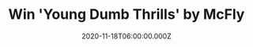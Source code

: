 ---
campaign-uuid: "c-9838300b-4bbf-46e7-b048-f4d176ec7ccf"
type: "Competition"
category: "Music"
date: "2020-11-18T06:00:00.000Z"
end-date: "2020-12-10T23:59:00.000Z"
disable-form: false
is_promoted: false
has_entry_page: true
title: "Win 'Young Dumb Thrills' by McFly"
competition-description: "<p>The boys are back with their first studio album since\
  \ “Above The Noise”. YES, you guessed it... we are talking about McFly and their\
  \ brand new record: 'Young Dumb Thrills'. A 12-track album featuring amazing collaborations\
  \ such as  Rat boy and Mark Hoppus. We are giving away a copy of their album to\
  \ one lucky NME AAA member.</p>\n<p>Click below for a chance to win.</p>\n"
hero-header: "Win 'Young Dumb Thrills' by McFly"
terms-confirmation: "N/A"
banner-img: "https://assets.expresslyapp.com/asset-4bf16014-3332-486f-a0de-50e85cd56eb6.jpg"
logo-left-href: "aaa.nme.com"
logo-left-image: "https://assets.expresslyapp.com/asset-9df6e1b7-161b-4c51-a0aa-283d976e643f.jpg"
logo-left-title: "NME AAA"
bg-image-hero: "https://assets.expresslyapp.com/asset-a85c8282-59cf-4aaa-9821-706bcea71457.jpg"
bg-image-first: "https://assets.expresslyapp.com/asset-ca034a68-2ad2-4026-a8af-d85deda75614.jpg"
section1-content: "<p>McFly are back with “Young Dumb Thrills”, their first studio\
  \ album since “Above The Noise” in 2010. The album features the brand new single\
  \ \"Happiness\" and amazing collaborations such as Rat Boy and Mark Hoppus</p>\n\
  <p>#GalaxyDefenders are you ready? Click below for a chance to win.</p>\n"
entry-title: "Win 'Young Dumb Thrills' by McFly"
entry-content: "<p>Enter the draw to win 'Young Dumb Thrills' by McFly by completing\
  \ the form below before 23:59 on the 10th of December 2020.</p>\n"
has-winner: false
prize-description: "'Young Dumb Thrills' by McFly"
special-conditions: "Multiple entries are allowed up to one every day."
country-restrictions:
- "GB"
---